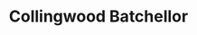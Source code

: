 ---
title: "Collingwood Batchellor"
url: /haywards-heath/collingwood-batchellor-the-orchards/
shop: furniture
---
